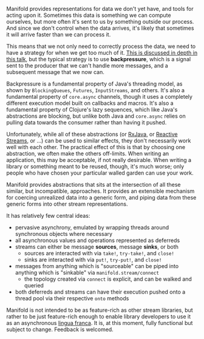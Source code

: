 Manifold provides representations for data we don't yet have, and tools for acting upon it.  Sometimes this data is something we can compute ourselves, but more often it's sent to us by something outside our process.  And since we don't control when the data arrives, it's likely that sometimes it will arrive faster than we can process it.

This means that we not only need to correctly process the data, we need to have a strategy for when we get too much of it.  [This is discussed in depth in this talk](https://www.youtube.com/watch?v=1bNOO3xxMc0), but the typical strategy is to use **backpressure**, which is a signal sent to the producer that we can't handle more messages, and a subsequent message that we now can.

Backpressure is a fundamental property of Java's threading model, as shown by `BlockingQueues`, `Futures`, `InputStreams`, and others.  It's also a fundamental property of `core.async` channels, though it uses a completely different execution model built on callbacks and macros.  It's also a fundamental property of Clojure's lazy sequences, which like Java's abstractions are blocking, but unlike both Java and `core.async` relies on pulling data towards the consumer rather than having it pushed.

Unfortunately, while all of these abstractions (or [RxJava](https://github.com/ReactiveX/RxJava), or [Reactive Streams](http://www.reactive-streams.org/), or ...) can be used to similar effects, they don't necessarily work well with each other.  The practical effect of this is that by choosing one abstraction, we often make the others off-limits.  When writing an application, this may be acceptable, if not really desirable.  When writing a library or something meant to be reused, though, it's much worse; only people who have chosen your particular walled garden can use your work.

Manifold provides abstractions that sits at the intersection of all these similar, but incompatible, approaches.  It provides an extensible mechanism for coercing unrealized data into a generic form, and piping data from these generic forms into other stream representations.

It has relatively few central ideas:

* pervasive asynchrony, emulated by wrapping threads around synchronous objects where necessary
* all asynchronous values and operations represented as deferreds
* streams can either be message **sources**, message **sinks**, or both
  * sources are interacted with via `take!`, `try-take!`, and `close!`
  * sinks are interacted with via `put!`, `try-put!`, and `close!`
* messages from anything which is "sourceable" can be piped into anything which is "sinkable" via `manifold.stream/connect`
  * the topology created via `connect` is explicit, and can be walked and queried
* both deferreds and streams can have their execution pushed onto a thread pool via their respective `onto` methods

Manifold is not intended to be as feature-rich as other stream libraries, but rather to be just feature-rich enough to enable library developers to use it as an asynchronous [lingua franca](http://en.wikipedia.org/wiki/Lingua_franca).  It is, at this moment, fully functional but subject to change.  Feedback is welcomed.